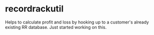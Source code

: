 # recordrackutil
Helps to calculate profit and loss by hooking up to a customer's already existing RR database. Just started working on this.
